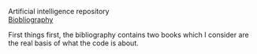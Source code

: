 Artificial intelligence repository
	<br><a href="https://github.com/flovera1/AI/tree/master/Bibliography">Biobliography</a>
	<p>
		First things first, the bibliography contains two books which I consider are the real basis
		of what the code is about. 
	</p>
